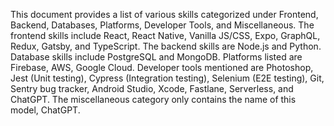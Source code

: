  This document provides a list of various skills categorized under Frontend, Backend, Databases, Platforms, Developer Tools, and Miscellaneous. The frontend skills include React, React Native, Vanilla JS/CSS, Expo, GraphQL, Redux, Gatsby, and TypeScript. The backend skills are Node.js and Python. Database skills include PostgreSQL and MongoDB. Platforms listed are Firebase, AWS, Google Cloud. Developer tools mentioned are Photoshop, Jest (Unit testing), Cypress (Integration testing), Selenium (E2E testing), Git, Sentry bug tracker, Android Studio, Xcode, Fastlane, Serverless, and ChatGPT. The miscellaneous category only contains the name of this model, ChatGPT.